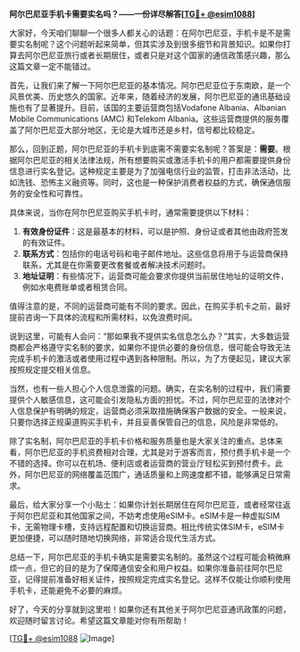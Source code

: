 **阿尔巴尼亚手机卡需要实名吗？——一份详尽解答[[TG💪+ @esim1088](https://t.me/s/esim1088)]**

大家好，今天咱们聊聊一个很多人都关心的话题：在阿尔巴尼亚，手机卡是不是需要实名制呢？这个问题听起来简单，但其实涉及到很多细节和背景知识。如果你打算去阿尔巴尼亚旅行或者长期居住，或者只是对这个国家的通信政策感兴趣，那么这篇文章一定不能错过。

首先，让我们来了解一下阿尔巴尼亚的基本情况。阿尔巴尼亚位于东南欧，是一个风景优美、历史悠久的国家。近年来，随着经济的发展，阿尔巴尼亚的通讯基础设施也有了显著提升。目前，该国的主要运营商包括Vodafone Albania、Albanian Mobile Communications (AMC) 和Telekom Albania。这些运营商提供的服务覆盖了阿尔巴尼亚大部分地区，无论是大城市还是乡村，信号都比较稳定。

那么，回到正题，阿尔巴尼亚的手机卡到底需不需要实名制呢？答案是：**需要**。根据阿尔巴尼亚的相关法律法规，所有想要购买或激活手机卡的用户都需要提供身份信息进行实名登记。这种规定主要是为了加强电信行业的监管，打击非法活动，比如洗钱、恐怖主义融资等。同时，这也是一种保护消费者权益的方式，确保通信服务的安全性和可靠性。

具体来说，当你在阿尔巴尼亚购买手机卡时，通常需要提供以下材料：

1. **有效身份证件**：这是最基本的材料，可以是护照、身份证或者其他由政府签发的有效证件。
2. **联系方式**：包括你的电话号码和电子邮件地址。这些信息将用于与运营商保持联系，尤其是在你需要更改套餐或者解决技术问题时。
3. **地址证明**：有些情况下，运营商可能会要求你提供当前居住地址的证明文件，例如水电费账单或者租赁合同。

值得注意的是，不同的运营商可能有不同的要求。因此，在购买手机卡之前，最好提前咨询一下具体的流程和所需材料，以免浪费时间。

说到这里，可能有人会问：“那如果我不提供实名信息怎么办？”其实，大多数运营商都会严格遵守实名制的要求，如果你不提供必要的身份信息，很可能会导致无法完成手机卡的激活或者使用过程中遇到各种限制。所以，为了方便起见，建议大家按照规定提交相关信息。

当然，也有一些人担心个人信息泄露的问题。确实，在实名制的过程中，我们需要提供个人敏感信息，这可能会引发隐私方面的担忧。不过，阿尔巴尼亚的法律对个人信息保护有明确的规定，运营商必须采取措施确保客户数据的安全。一般来说，只要你选择正规渠道购买手机卡，并且妥善保管自己的信息，风险是非常低的。

除了实名制，阿尔巴尼亚的手机卡价格和服务质量也是大家关注的重点。总体来看，阿尔巴尼亚的手机资费相对合理，尤其是对于游客而言，预付费手机卡是一个不错的选择。你可以在机场、便利店或者运营商的营业厅轻松买到预付费卡。此外，阿尔巴尼亚的网络覆盖范围广，通话质量和上网速度都不错，能够满足日常需求。

最后，给大家分享一个小贴士：如果你计划长期居住在阿尔巴尼亚，或者经常往返于阿尔巴尼亚和其他国家之间，不妨考虑使用eSIM卡。eSIM卡是一种虚拟SIM卡，无需物理卡槽，支持远程配置和切换运营商。相比传统实体SIM卡，eSIM卡更加便捷，可以随时随地切换网络，非常适合现代生活方式。

总结一下，阿尔巴尼亚的手机卡确实是需要实名制的。虽然这个过程可能会稍微麻烦一点，但它的目的是为了保障通信安全和用户权益。如果你准备前往阿尔巴尼亚，记得提前准备好相关证件，按照规定完成实名登记。这样不仅能让你顺利使用手机卡，还能避免不必要的麻烦。

好了，今天的分享就到这里啦！如果你还有其他关于阿尔巴尼亚通讯政策的问题，欢迎随时留言讨论。希望这篇文章能对你有所帮助！

[[TG💪+ @esim1088](https://t.me/s/esim1088) ![Image](https://i.postimg.cc/4NQfJmqS/Snipaste-2025-05-13-00-14-12.png)]